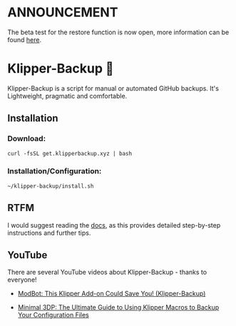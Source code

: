 # ANNOUNCEMENT
The beta test for the restore function is now open, more information can be found [here](https://github.com/Staubgeborener/Klipper-Backup/discussions/143).

# Klipper-Backup 💾
Klipper-Backup is a script for manual or automated GitHub backups. It's Lightweight, pragmatic and comfortable.

## Installation

### Download:
```shell
curl -fsSL get.klipperbackup.xyz | bash
```

### Installation/Configuration:
```shell
~/klipper-backup/install.sh
```

## RTFM
I would suggest reading the [docs](https://klipperbackup.xyz), as this provides detailed step-by-step instructions and further tips.

## YouTube
There are several YouTube videos about Klipper-Backup - thanks to everyone!

* [ModBot: This Klipper Add-on Could Save You! (Klipper-Backup)](https://www.youtube.com/watch?v=47qV9BE2n_Y)

* [Minimal 3DP: The Ultimate Guide to Using Klipper Macros to Backup Your Configuration Files](https://www.youtube.com/watch?v=J4_dlCtZY48)